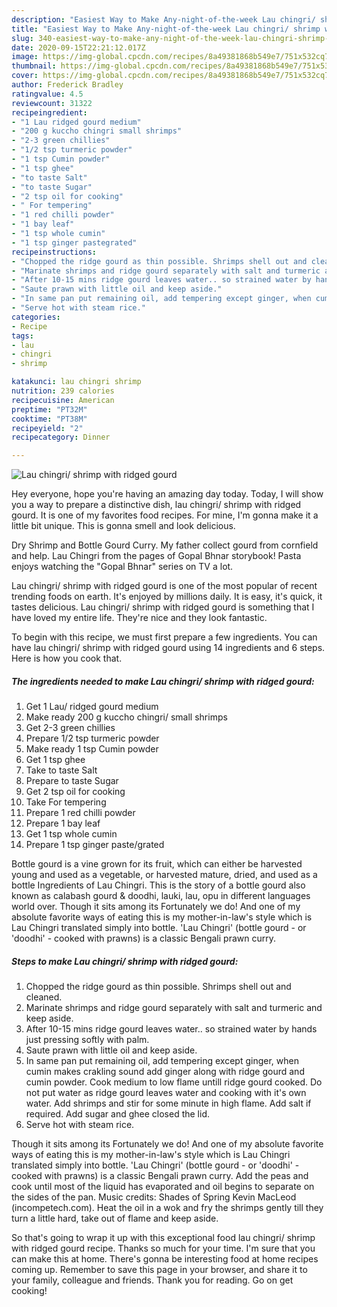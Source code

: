 ```yaml
---
description: "Easiest Way to Make Any-night-of-the-week Lau chingri/ shrimp with ridged gourd"
title: "Easiest Way to Make Any-night-of-the-week Lau chingri/ shrimp with ridged gourd"
slug: 340-easiest-way-to-make-any-night-of-the-week-lau-chingri-shrimp-with-ridged-gourd
date: 2020-09-15T22:21:12.017Z
image: https://img-global.cpcdn.com/recipes/8a49381868b549e7/751x532cq70/lau-chingri-shrimp-with-ridged-gourd-recipe-main-photo.jpg
thumbnail: https://img-global.cpcdn.com/recipes/8a49381868b549e7/751x532cq70/lau-chingri-shrimp-with-ridged-gourd-recipe-main-photo.jpg
cover: https://img-global.cpcdn.com/recipes/8a49381868b549e7/751x532cq70/lau-chingri-shrimp-with-ridged-gourd-recipe-main-photo.jpg
author: Frederick Bradley
ratingvalue: 4.5
reviewcount: 31322
recipeingredient:
- "1 Lau ridged gourd medium"
- "200 g kuccho chingri small shrimps"
- "2-3 green chillies"
- "1/2 tsp turmeric powder"
- "1 tsp Cumin powder"
- "1 tsp ghee"
- "to taste Salt"
- "to taste Sugar"
- "2 tsp oil for cooking"
- " For tempering"
- "1 red chilli powder"
- "1 bay leaf"
- "1 tsp whole cumin"
- "1 tsp ginger pastegrated"
recipeinstructions:
- "Chopped the ridge gourd as thin possible. Shrimps shell out and cleaned."
- "Marinate shrimps and ridge gourd separately with salt and turmeric and keep aside."
- "After 10-15 mins ridge gourd leaves water.. so strained water by hands just pressing softly with palm."
- "Saute prawn with little oil and keep aside."
- "In same pan put remaining oil, add tempering except ginger, when cumin makes crakling sound add ginger along with ridge gourd and cumin powder. Cook medium to low flame untill ridge gourd cooked. Do not put water as ridge gourd leaves water and cooking with it&#39;s own water. Add shrimps and stir for some minute in high flame. Add salt if required. Add sugar and ghee closed the lid."
- "Serve hot with steam rice."
categories:
- Recipe
tags:
- lau
- chingri
- shrimp

katakunci: lau chingri shrimp 
nutrition: 239 calories
recipecuisine: American
preptime: "PT32M"
cooktime: "PT38M"
recipeyield: "2"
recipecategory: Dinner

---
```



![Lau chingri/ shrimp with ridged gourd](https://img-global.cpcdn.com/recipes/8a49381868b549e7/751x532cq70/lau-chingri-shrimp-with-ridged-gourd-recipe-main-photo.jpg)

Hey everyone, hope you're having an amazing day today. Today, I will show you a way to prepare a distinctive dish, lau chingri/ shrimp with ridged gourd. It is one of my favorites food recipes. For mine, I'm gonna make it a little bit unique. This is gonna smell and look delicious.

Dry Shrimp and Bottle Gourd Curry. My father collect gourd from cornfield and help. Lau Chingri from the pages of Gopal Bhnar storybook! Pasta enjoys watching the &#34;Gopal Bhnar&#34; series on TV a lot.

Lau chingri/ shrimp with ridged gourd is one of the most popular of recent trending foods on earth. It's enjoyed by millions daily. It is easy, it's quick, it tastes delicious. Lau chingri/ shrimp with ridged gourd is something that I have loved my entire life. They're nice and they look fantastic.


To begin with this recipe, we must first prepare a few ingredients. You can have lau chingri/ shrimp with ridged gourd using 14 ingredients and 6 steps. Here is how you cook that.

<!--inarticleads1-->

##### The ingredients needed to make Lau chingri/ shrimp with ridged gourd:

1. Get 1 Lau/ ridged gourd medium
1. Make ready 200 g kuccho chingri/ small shrimps
1. Get 2-3 green chillies
1. Prepare 1/2 tsp turmeric powder
1. Make ready 1 tsp Cumin powder
1. Get 1 tsp ghee
1. Take to taste Salt
1. Prepare to taste Sugar
1. Get 2 tsp oil for cooking
1. Take  For tempering
1. Prepare 1 red chilli powder
1. Prepare 1 bay leaf
1. Get 1 tsp whole cumin
1. Prepare 1 tsp ginger paste/grated


Bottle gourd is a vine grown for its fruit, which can either be harvested young and used as a vegetable, or harvested mature, dried, and used as a bottle Ingredients of Lau Chingri. This is the story of a bottle gourd also known as calabash gourd &amp; doodhi, lauki, lau, opu in different languages world over. Though it sits among its Fortunately we do! And one of my absolute favorite ways of eating this is my mother-in-law&#39;s style which is Lau Chingri translated simply into bottle. &#39;Lau Chingri&#39; (bottle gourd - or &#39;doodhi&#39; - cooked with prawns) is a classic Bengali prawn curry. 

<!--inarticleads2-->

##### Steps to make Lau chingri/ shrimp with ridged gourd:

1. Chopped the ridge gourd as thin possible. Shrimps shell out and cleaned.
1. Marinate shrimps and ridge gourd separately with salt and turmeric and keep aside.
1. After 10-15 mins ridge gourd leaves water.. so strained water by hands just pressing softly with palm.
1. Saute prawn with little oil and keep aside.
1. In same pan put remaining oil, add tempering except ginger, when cumin makes crakling sound add ginger along with ridge gourd and cumin powder. Cook medium to low flame untill ridge gourd cooked. Do not put water as ridge gourd leaves water and cooking with it&#39;s own water. Add shrimps and stir for some minute in high flame. Add salt if required. Add sugar and ghee closed the lid.
1. Serve hot with steam rice.


Though it sits among its Fortunately we do! And one of my absolute favorite ways of eating this is my mother-in-law&#39;s style which is Lau Chingri translated simply into bottle. &#39;Lau Chingri&#39; (bottle gourd - or &#39;doodhi&#39; - cooked with prawns) is a classic Bengali prawn curry. Add the peas and cook until most of the liquid has evaporated and oil begins to separate on the sides of the pan. Music credits: Shades of Spring Kevin MacLeod (incompetech.com). Heat the oil in a wok and fry the shrimps gently till they turn a little hard, take out of flame and keep aside. 

So that's going to wrap it up with this exceptional food lau chingri/ shrimp with ridged gourd recipe. Thanks so much for your time. I'm sure that you can make this at home. There's gonna be interesting food at home recipes coming up. Remember to save this page in your browser, and share it to your family, colleague and friends. Thank you for reading. Go on get cooking!
